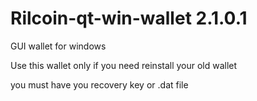 # Rilcoin-qt-win-wallet 2.1.0.1

GUI wallet for windows

Use this wallet only if you need reinstall your old wallet 

you must have you recovery key or .dat file 
